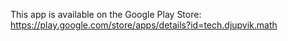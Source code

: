 This app is available on the Google Play Store: https://play.google.com/store/apps/details?id=tech.djupvik.math